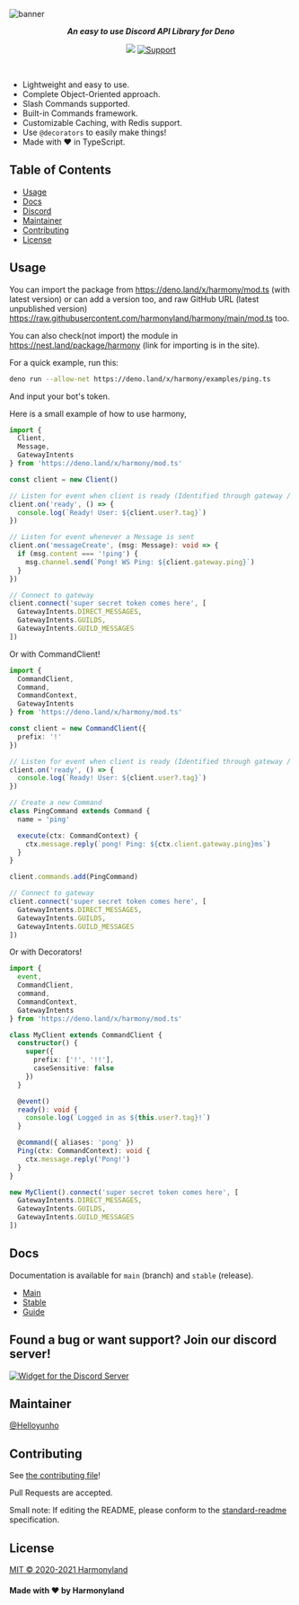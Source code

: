 ![banner](https://cdn.discordapp.com/attachments/783319033730564098/783399012547035176/HarmonyBanner.png)

<p align=center><i><b>An easy to use Discord API Library for Deno</b></i></p>
<p align=center>
<img src="https://img.shields.io/badge/standard--readme-OK-green.svg?style=for-the-badge"/>
<a href=https://discord.gg/harmony>
  <img src="https://img.shields.io/discord/783319033205751809.svg?label=Discord&logo=Discord&colorB=7289da&style=for-the-badge" alt="Support">
 </a>
</p>
<br>

- Lightweight and easy to use.
- Complete Object-Oriented approach.
- Slash Commands supported.
- Built-in Commands framework.
- Customizable Caching, with Redis support.
- Use `@decorators` to easily make things!
- Made with ❤️ in TypeScript.

## Table of Contents

- [Usage](#usage)
- [Docs](#docs)
- [Discord](#discord)
- [Maintainer](#maintainer)
- [Contributing](#contributing)
- [License](#license)

## Usage

You can import the package from https://deno.land/x/harmony/mod.ts (with latest version) or can add a version too, and raw GitHub URL (latest unpublished version) https://raw.githubusercontent.com/harmonyland/harmony/main/mod.ts too.

You can also check(not import) the module in https://nest.land/package/harmony (link for importing is in the site).

For a quick example, run this:

```bash
deno run --allow-net https://deno.land/x/harmony/examples/ping.ts
```

And input your bot's token.

Here is a small example of how to use harmony,

```ts
import {
  Client,
  Message,
  GatewayIntents
} from 'https://deno.land/x/harmony/mod.ts'

const client = new Client()

// Listen for event when client is ready (Identified through gateway / Resumed)
client.on('ready', () => {
  console.log(`Ready! User: ${client.user?.tag}`)
})

// Listen for event whenever a Message is sent
client.on('messageCreate', (msg: Message): void => {
  if (msg.content === '!ping') {
    msg.channel.send(`Pong! WS Ping: ${client.gateway.ping}`)
  }
})

// Connect to gateway
client.connect('super secret token comes here', [
  GatewayIntents.DIRECT_MESSAGES,
  GatewayIntents.GUILDS,
  GatewayIntents.GUILD_MESSAGES
])
```

Or with CommandClient!

```ts
import {
  CommandClient,
  Command,
  CommandContext,
  GatewayIntents
} from 'https://deno.land/x/harmony/mod.ts'

const client = new CommandClient({
  prefix: '!'
})

// Listen for event when client is ready (Identified through gateway / Resumed)
client.on('ready', () => {
  console.log(`Ready! User: ${client.user?.tag}`)
})

// Create a new Command
class PingCommand extends Command {
  name = 'ping'

  execute(ctx: CommandContext) {
    ctx.message.reply(`pong! Ping: ${ctx.client.gateway.ping}ms`)
  }
}

client.commands.add(PingCommand)

// Connect to gateway
client.connect('super secret token comes here', [
  GatewayIntents.DIRECT_MESSAGES,
  GatewayIntents.GUILDS,
  GatewayIntents.GUILD_MESSAGES
])
```

Or with Decorators!

```ts
import {
  event,
  CommandClient,
  command,
  CommandContext,
  GatewayIntents
} from 'https://deno.land/x/harmony/mod.ts'

class MyClient extends CommandClient {
  constructor() {
    super({
      prefix: ['!', '!!'],
      caseSensitive: false
    })
  }

  @event()
  ready(): void {
    console.log(`Logged in as ${this.user?.tag}!`)
  }

  @command({ aliases: 'pong' })
  Ping(ctx: CommandContext): void {
    ctx.message.reply('Pong!')
  }
}

new MyClient().connect('super secret token comes here', [
  GatewayIntents.DIRECT_MESSAGES,
  GatewayIntents.GUILDS,
  GatewayIntents.GUILD_MESSAGES
])
```

## Docs

Documentation is available for `main` (branch) and `stable` (release).

- [Main](https://doc.deno.land/https/raw.githubusercontent.com/harmonyland/harmony/main/mod.ts)
- [Stable](https://doc.deno.land/https/deno.land/x/harmony/mod.ts)
- [Guide](https://harmony.mod.land)

## Found a bug or want support? Join our discord server!

[![Widget for the Discord Server](https://discord.com/api/guilds/783319033205751809/widget.png?style=banner1)](https://discord.gg/harmony)

## Maintainer

[@Helloyunho](https://github.com/Helloyunho)

## Contributing

See [the contributing file](CONTRIBUTING.md)!

Pull Requests are accepted.

Small note: If editing the README, please conform to the [standard-readme](https://github.com/RichardLitt/standard-readme) specification.

## License

[MIT © 2020-2021 Harmonyland](LICENSE)

#### Made with ❤ by Harmonyland
